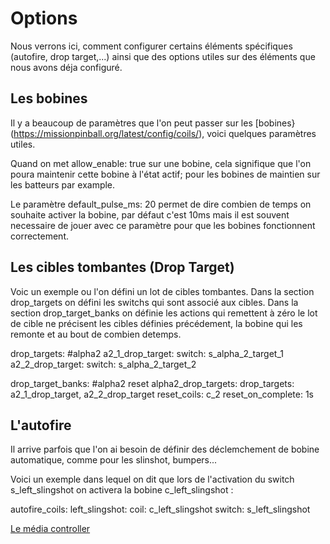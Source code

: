 # Options

Nous verrons ici, comment configurer certains éléments spécifiques (autofire, drop target,...) ainsi que des options utiles sur des éléments que nous avons déja configuré.

## Les bobines

Il y a beaucoup de paramètres que l'on peut passer sur les [bobines}(https://missionpinball.org/latest/config/coils/), voici quelques paramètres utiles.

Quand on met allow_enable: true sur une bobine, cela signifique que l'on poura maintenir cette bobine à l'état actif; pour les bobines de maintien sur les batteurs par example.

Le paramètre default_pulse_ms: 20 permet de dire combien de temps on souhaite activer la bobine, par défaut c'est 10ms mais il est souvent necessaire de jouer avec ce paramètre pour que les bobines fonctionnent correctement.

## Les cibles tombantes (Drop Target)

Voic un exemple ou l'on défini un lot de cibles tombantes. Dans la section drop_targets on défini les switchs qui sont associé aux cibles. 
Dans la section drop_target_banks on définie les actions qui remettent à zéro le lot de cible ne précisent les cibles définies précédement, la bobine qui les remonte et au bout de combien detemps.

  drop_targets:
    #alpha2
    a2_1_drop_target:
      switch: s_alpha_2_target_1
    a2_2_drop_target:
      switch: s_alpha_2_target_2
  
  drop_target_banks:
    #alpha2 reset
    alpha2_drop_targets:
      drop_targets: a2_1_drop_target, a2_2_drop_target
      reset_coils: c_2
      reset_on_complete: 1s

## L'autofire

Il arrive parfois que l'on ai besoin de définir des déclemchement de bobine automatique, comme pour les slinshot, bumpers...

Voici un exemple dans lequel on dit que lors de l'activation du switch s_left_slingshot on activera la bobine c_left_slingshot :

  autofire_coils:
    left_slingshot:
      coil: c_left_slingshot
      switch: s_left_slingshot

[Le média controller](Gmc.md)

